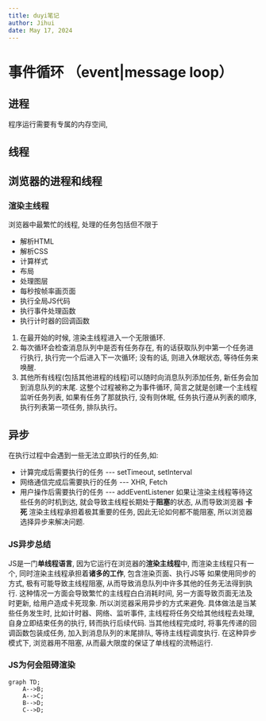 ```yaml
---
title: duyi笔记
author: Jihui
date: May 17, 2024
---
```


# 事件循环 （event|message loop）
## 进程
程序运行需要有专属的内存空间, 
## 线程
## 浏览器的进程和线程
### 渲染主线程
浏览器中最繁忙的线程, 处理的任务包括但不限于
- 解析HTML
- 解析CSS
- 计算样式
- 布局
- 处理图层
- 每秒按帧率画页面
- 执行全局JS代码
- 执行事件处理函数
- 执行计时器的回调函数

1. 在最开始的时候, 渲染主线程进入一个无限循环.
2. 每次循环会检查消息队列中是否有任务存在, 有的话获取队列中第一个任务进行执行, 执行完一个后进入下一次循环; 没有的话, 则进入休眠状态, 等待任务来唤醒.
3. 其他所有线程(包括其他进程的线程)可以随时向消息队列添加任务, 新任务会加到消息队列的末尾.
这整个过程被称之为事件循环, 简言之就是创建一个主线程监听任务列表, 如果有任务了那就执行, 没有则休眠, 任务执行遵从列表的顺序, 执行列表第一项任务, 排队执行。

## 异步
在执行过程中会遇到一些无法立即执行的任务,如:
- 计算完成后需要执行的任务 --- setTimeout, setInterval
- 网络通信完成后需要执行的任务 --- XHR, Fetch
- 用户操作后需要执行的任务 --- addEventListener
如果让渲染主线程等待这些任务的时机到达, 就会导致主线程长期处于**阻塞**的状态, 从而导致浏览器 **卡死**
渲染主线程承担着极其重要的任务, 因此无论如何都不能阻塞, 所以浏览器选择异步来解决问题.

### JS异步总结
JS是一门**单线程语言**, 因为它运行在浏览器的**渲染主线程**中, 而渲染主线程只有一个, 同时渲染主线程承担着**诸多的工作**, 包含渲染页面、执行JS等
如果使用同步的方式, 极有可能导致主线程阻塞, 从而导致消息队列中许多其他的任务无法得到执行.
这种情况一方面会导致繁忙的主线程白白消耗时间, 另一方面导致页面无法及时更新, 给用户造成卡死现象.
所以浏览器采用异步的方式来避免. 具体做法是当某些任务发生时, 比如计时器、网络、监听事件, 主线程将任务交给其他线程去处理, 自身立即结束任务的执行, 转而执行后续代码. 当其他线程完成时, 将事先传递的回调函数包装成任务, 加入到消息队列的末尾排队, 等待主线程调度执行.
在这种异步模式下, 浏览器用不阻塞, 从而最大限度的保证了单线程的流畅运行.

### JS为何会阻碍渲染


```mermaid
graph TD;
    A-->B;
    A-->C;
    B-->D;
    C-->D;
